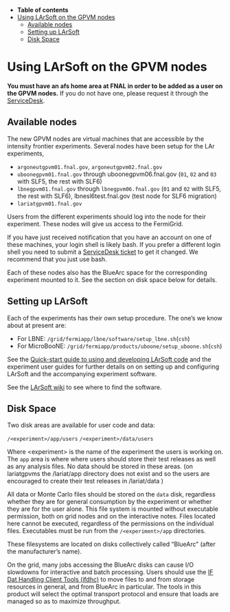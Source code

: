 -   **Table of contents**
-   [Using LArSoft on the GPVM nodes](#Using-LArSoft-on-the-GPVM-nodes)
    -   [Available nodes](#Available-nodes)
    -   [Setting up LArSoft](#Setting-up-LArSoft)
    -   [Disk Space](#Disk-Space)

Using LArSoft on the GPVM nodes
====================================================================

**You must have an afs home area at FNAL in order to be added as a user on the GPVM nodes.** If you do not have one, please request it through the [ServiceDesk](http://computing.fnal.gov/xms/Services/Service_Desk).

Available nodes
------------------------------------

The new GPVM nodes are virtual machines that are accessible by the intensity frontier experiments. Several nodes have been setup for the LAr experiments,

-   `argoneutgpvm01.fnal.gov`, `argoneutgpvm02.fnal.gov`
-   `uboonegpvm01.fnal.gov` through uboonegpvm06.fnal.gov (`01`, `02` and `03` with SLF5, the rest with SLF6)
-   `lbnegpvm01.fnal.gov` through `lbnegpvm06.fnal.gov` (`01` and `02` with SLF5, the rest with SLF6), lbnesl6test.fnal.gov (test node for SLF6 migration)
-   `lariatgpvm01.fnal.gov`

Users from the different experiments should log into the node for their experiment. These nodes will give us access to the FermiGrid.

If you have just received notification that you have an account on one of these machines, your login shell is likely bash. If you prefer a different login shell you need to submit a [ServiceDesk ticket](http://computing.fnal.gov/xms/Services/Service_Desk) to get it changed. We recommend that you just use bash.

Each of these nodes also has the BlueArc space for the corresponding experiment mounted to it. See the section on disk space below for details.

Setting up LArSoft
------------------------------------------

Each of the experiments has their own setup procedure. The one’s we know about at present are:

-   For LBNE: `/grid/fermiapp/lbne/software/setup_lbne.sh`(`csh`)
-   For MicroBooNE: `/grid/fermiapp/products/uboone/setup_uboone.sh`(`csh`)

See the [Quick-start guide to using and developing LArSoft code](Quick-start_guide_to_using_and_developing_LArSoft_code) and the experiment user guides for further details on on setting up and configuring LArSoft and the accompanying experiment software.

See the [LArSoft wiki](LArSoftWiki#Where-to-find-the-software) to see where to find the software.

Disk Space
--------------------------

Two disk areas are available for user code and data:

`/<experiment>/app/users`
`/<experiment>/data/users`

Where \<experiment\> is the name of the experiment the users is working on. The `app` area is where where users should store their test releases as well as any analysis files. No data should be stored in these areas.
(on lariatgpvms the /lariat/app directory does not exist and so the users are encouraged to create their test releases in /lariat/data )

All data or Monte Carlo files should be stored on the `data` disk, regardless whether they are for general consumption by the experiment or whether they are for the user alone. This file system is mounted without executable permission, both on grid nodes and on the interactive notes. Files located here cannot be executed, regardless of the permissions on the individual files. Executables must be run from the `/<experiment>/app` directories.

These filesystems are located on disks collectively called “BlueArc” (after the manufacturer’s name).

On the grid, many jobs accessing the BlueArc disks can cause I/O slowdowns for interactive and batch processing. Users should use the
[IF Dat Handling Client Tools (ifdhc)](/redmine/projects/ifdhc/wiki/Wiki) to move files to and from storage resources in general, and from BlueArc in particular. The tools in this product will select the optimal transport protocol and ensure that loads are managed so as to maximize throughput.
